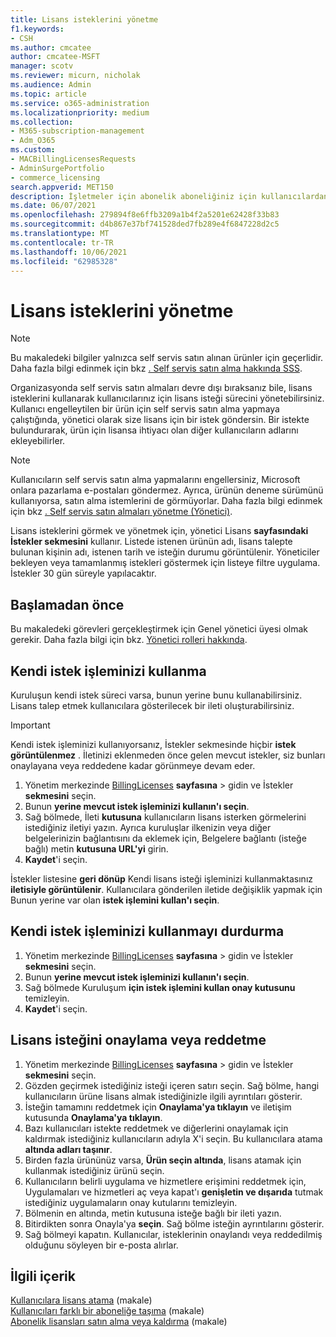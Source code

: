 ```yaml
---
title: Lisans isteklerini yönetme
f1.keywords:
- CSH
ms.author: cmcatee
author: cmcatee-MSFT
manager: scotv
ms.reviewer: micurn, nicholak
ms.audience: Admin
ms.topic: article
ms.service: o365-administration
ms.localizationpriority: medium
ms.collection:
- M365-subscription-management
- Adm_O365
ms.custom:
- MACBillingLicensesRequests
- AdminSurgePortfolio
- commerce_licensing
search.appverid: MET150
description: İşletmeler için abonelik aboneliğiniz için kullanıcılardan gelen lisans isteklerini nasıl gözden geçirip Microsoft 365 reddedersiniz.
ms.date: 06/07/2021
ms.openlocfilehash: 279894f8e6ffb3209a1b4f2a5201e62428f33b83
ms.sourcegitcommit: d4b867e37bf741528ded7fb289e4f6847228d2c5
ms.translationtype: MT
ms.contentlocale: tr-TR
ms.lasthandoff: 10/06/2021
ms.locfileid: "62985328"
---
```

# <a name="manage-license-requests"></a>Lisans isteklerini yönetme

> [!NOTE]
> Bu makaledeki bilgiler yalnızca self servis satın alınan ürünler için geçerlidir. Daha fazla bilgi edinmek için bkz [. Self servis satın alma hakkında SSS](../subscriptions/self-service-purchase-faq.yml).

Organizasyonda self servis satın almaları devre dışı bıraksanız bile, lisans isteklerini kullanarak kullanıcılarınız için lisans isteği sürecini yönetebilirsiniz. Kullanıcı engelleytilen bir ürün için self servis satın alma yapmaya çalıştığında, yönetici olarak size lisans için bir istek göndersin. Bir istekte bulundurarak, ürün için lisansa ihtiyacı olan diğer kullanıcıların adlarını ekleyebilirler.

> [!NOTE]
> Kullanıcıların self servis satın alma yapmalarını engellersiniz, Microsoft onlara pazarlama e-postaları göndermez. Ayrıca, ürünün deneme sürümünü kullanıyorsa, satın alma istemlerini de görmüyorlar. Daha fazla bilgi edinmek için bkz [. Self servis satın almaları yönetme (Yönetici)](../subscriptions/manage-self-service-purchases-admins.md).

Lisans isteklerini görmek ve yönetmek için, yönetici Lisans **sayfasındaki** **İstekler sekmesini** kullanır. Listede istenen ürünün adı, lisans talepte bulunan kişinin adı, istenen tarih ve isteğin durumu görüntülenir. Yöneticiler bekleyen veya tamamlanmış istekleri göstermek için listeye filtre uygulama. İstekler 30 gün süreyle yapılacaktır.

## <a name="before-you-begin"></a>Başlamadan önce

Bu makaledeki görevleri gerçekleştirmek için Genel yönetici üyesi olmak gerekir. Daha fazla bilgi için bkz. [Yönetici rolleri hakkında](../../admin/add-users/about-admin-roles.md).

## <a name="use-your-own-request-process"></a>Kendi istek işleminizi kullanma

Kuruluşun kendi istek süreci varsa, bunun yerine bunu kullanabilirsiniz. Lisans talep etmek kullanıcılara gösterilecek bir ileti oluşturabilirsiniz.

> [!IMPORTANT]
> Kendi istek işleminizi kullanıyorsanız, İstekler sekmesinde hiçbir **istek görüntülenmez** . İletinizi eklenmeden önce gelen mevcut istekler, siz bunları onaylayana veya reddedene kadar görünmeye devam eder.

1. Yönetim merkezinde <a href="https://go.microsoft.com/fwlink/p/?linkid=842264" target="_blank">BillingLicenses</a> **sayfasına** >  gidin ve İstekler **sekmesini** seçin.
2. Bunun **yerine mevcut istek işleminizi kullanın'ı seçin**.
3. Sağ bölmede, İleti **kutusuna** kullanıcıların lisans isterken görmelerini istediğiniz iletiyi yazın. Ayrıca kuruluşlar ilkenizin veya diğer belgelerinizin bağlantısını da eklemek için, Belgelere bağlantı (isteğe bağlı) metin **kutusuna URL'yi** girin.
4. **Kaydet**'i seçin.

İstekler listesine **geri dönüp** Kendi lisans isteği işleminizi kullanmaktasınız **iletisiyle görüntülenir**. Kullanıcılara gönderilen iletide değişiklik yapmak için Bunun yerine var olan **istek işlemini kullan'ı seçin**.

## <a name="stop-using-your-own-request-process"></a>Kendi istek işleminizi kullanmayı durdurma

1. Yönetim merkezinde <a href="https://go.microsoft.com/fwlink/p/?linkid=842264" target="_blank">BillingLicenses</a> **sayfasına** >  gidin ve İstekler **sekmesini** seçin.
2. Bunun **yerine mevcut istek işleminizi kullanın'ı seçin**.
3. Sağ bölmede Kuruluşum **için istek işlemini kullan onay kutusunu** temizleyin.
4. **Kaydet**'i seçin.

## <a name="approve-or-deny-a-license-request"></a>Lisans isteğini onaylama veya reddetme

1. Yönetim merkezinde <a href="https://go.microsoft.com/fwlink/p/?linkid=842264" target="_blank">BillingLicenses</a> **sayfasına** >  gidin ve İstekler **sekmesini** seçin.
2. Gözden geçirmek istediğiniz isteği içeren satırı seçin. Sağ bölme, hangi kullanıcıların ürüne lisans almak istediğinizle ilgili ayrıntıları gösterir.
3. İsteğin tamamını reddetmek için **Onaylama'ya tıklayın** ve iletişim kutusunda **Onaylama'ya tıklayın**.
4. Bazı kullanıcıları istekte reddetmek ve diğerlerini onaylamak için kaldırmak istediğiniz kullanıcıların adıyla X'i seçin. Bu kullanıcılara atama **altında adları taşınır**.
5. Birden fazla ürününüz varsa, **Ürün seçin altında**, lisans atamak için kullanmak istediğiniz ürünü seçin.
6. Kullanıcıların belirli uygulama ve hizmetlere erişimini reddetmek için, Uygulamaları ve hizmetleri aç veya kapat'ı **genişletin ve dışarıda** tutmak istediğiniz uygulamaların onay kutularını temizleyin.
7. Bölmenin en altında, metin kutusuna isteğe bağlı bir ileti yazın.
8. Bitirdikten sonra Onayla'ya **seçin**. Sağ bölme isteğin ayrıntılarını gösterir.
9. Sağ bölmeyi kapatın.
    Kullanıcılar, isteklerinin onaylandı veya reddedilmiş olduğunu söyleyen bir e-posta alırlar.

## <a name="related-content"></a>İlgili içerik

[Kullanıcılara lisans atama](../../admin/manage/assign-licenses-to-users.md) (makale)\
[Kullanıcıları farklı bir aboneliğe taşıma](../subscriptions/move-users-different-subscription.md) (makale)\
[Abonelik lisansları satın alma veya kaldırma](buy-licenses.md) (makale)
